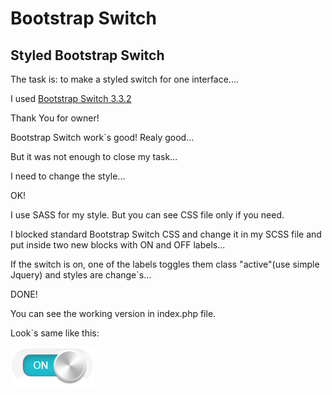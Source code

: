# Bootstrap Switch
## Styled Bootstrap Switch

 The task is: to make a styled switch for one interface....

 I used [Bootstrap Switch 3.3.2](https://github.com/nostalgiaz/bootstrap-switch)

 Thank You for owner!

 Bootstrap Switch work`s good! Realy good...

 But it was not enough to close my task...

 I need to change the style...

 OK!

 I use SASS for my style. But you can see CSS file only if you need.

 I blocked standard Bootstrap Switch CSS and change it in my SCSS file and put inside two new blocks with ON and OFF labels...

 If the switch is on, one of the labels toggles them class "active"(use simple Jquery) and styles are change`s...

 DONE!

 You can see the working version in index.php file.

 Look`s same like this:

 ![Preview image](preview.png)









